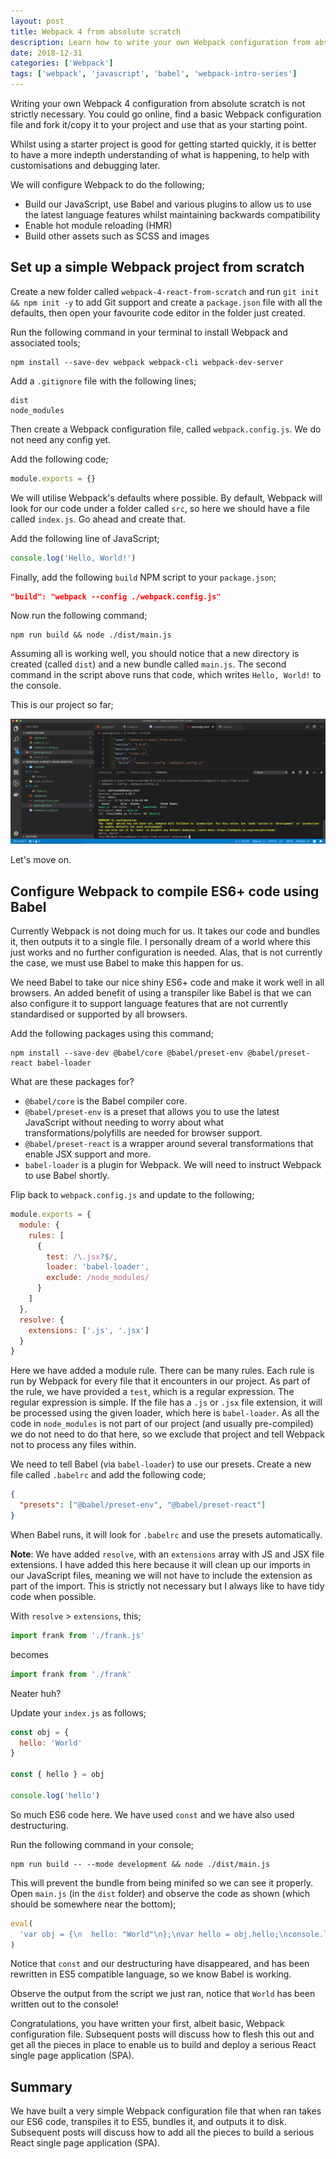 ```yaml
---
layout: post
title: Webpack 4 from absolute scratch
description: Learn how to write your own Webpack configuration from absolute scratch quickly
date: 2018-12-31
categories: ['Webpack']
tags: ['webpack', 'javascript', 'babel', 'webpack-intro-series']
---
```


Writing your own Webpack 4 configuration from absolute scratch is not strictly necessary. You could go online, find a basic Webpack configuration file and fork it/copy it to your project and use that as your starting point.

Whilst using a starter project is good for getting started quickly, it is better to have a more indepth understanding of what is happening, to help with customisations and debugging later.

We will configure Webpack to do the following;

- Build our JavaScript, use Babel and various plugins to allow us to use the latest language features whilst maintaining backwards compatibility
- Enable hot module reloading (HMR)
- Build other assets such as SCSS and images

## Set up a simple Webpack project from scratch

Create a new folder called `webpack-4-react-from-scratch` and run `git init && npm init -y` to add Git support and create a `package.json` file with all the defaults, then open your favourite code editor in the folder just created.

Run the following command in your terminal to install Webpack and associated tools;

```shell
npm install --save-dev webpack webpack-cli webpack-dev-server
```

Add a `.gitignore` file with the following lines;

```text
dist
node_modules
```

Then create a Webpack configuration file, called `webpack.config.js`. We do not need any config yet.

Add the following code;

```javascript
module.exports = {}
```

We will utilise Webpack's defaults where possible. By default, Webpack will look for our code under a folder called `src`, so here we should have a file called `index.js`. Go ahead and create that.

Add the following line of JavaScript;

```javascript
console.log('Hello, World!')
```

Finally, add the following `build` NPM script to your `package.json`;

```json
"build": "webpack --config ./webpack.config.js"
```

Now run the following command;

```shell
npm run build && node ./dist/main.js
```

Assuming all is working well, you should notice that a new directory is created (called `dist`) and a new bundle called `main.js`. The second command in the script above runs that code, which writes `Hello, World!` to the console.

This is our project so far;

![Webpack 4 initial setup](webpack-4-initial-config.png)

Let's move on.

## Configure Webpack to compile ES6+ code using Babel

Currently Webpack is not doing much for us. It takes our code and bundles it, then outputs it to a single file. I personally dream of a world where this just works and no further configuration is needed. Alas, that is not currently the case, we must use Babel to make this happen for us.

We need Babel to take our nice shiny ES6+ code and make it work well in all browsers. An added benefit of using a transpiler like Babel is that we can also configure it to support language features that are not currently standardised or supported by all browsers.

Add the following packages using this command;

```shell
npm install --save-dev @babel/core @babel/preset-env @babel/preset-react babel-loader
```

What are these packages for?

- `@babel/core` is the Babel compiler core.
- `@babel/preset-env` is a preset that allows you to use the latest JavaScript without needing to worry about what transformations/polyfills are needed for browser support.
- `@babel/preset-react` is a wrapper around several transformations that enable JSX support and more.
- `babel-loader` is a plugin for Webpack. We will need to instruct Webpack to use Babel shortly.

Flip back to `webpack.config.js` and update to the following;

```javascript
module.exports = {
  module: {
    rules: [
      {
        test: /\.jsx?$/,
        loader: 'babel-loader',
        exclude: /node_modules/
      }
    ]
  },
  resolve: {
    extensions: ['.js', '.jsx']
  }
}
```

Here we have added a module rule. There can be many rules. Each rule is run by Webpack for every file that it encounters in our project. As part of the rule, we have provided a `test`, which is a regular expression. The regular expression is simple. If the file has a `.js` or `.jsx` file extension, it will be processed using the given loader, which here is `babel-loader`. As all the code in `node_modules` is not part of our project (and usually pre-compiled) we do not need to do that here, so we exclude that project and tell Webpack not to process any files within.

We need to tell Babel (via `babel-loader`) to use our presets. Create a new file called `.babelrc` and add the following code;

```json
{
  "presets": ["@babel/preset-env", "@babel/preset-react"]
}
```

When Babel runs, it will look for `.babelrc` and use the presets automatically.

**Note**: We have added `resolve`, with an `extensions` array with JS and JSX file extensions. I have added this here because it will clean up our imports in our JavaScript files, meaning we will not have to include the extension as part of the import. This is strictly not necessary but I always like to have tidy code when possible.

With `resolve` > `extensions`, this;

```javascript
import frank from './frank.js'
```

becomes

```javascript
import frank from './frank'
```

Neater huh?

Update your `index.js` as follows;

```javascript
const obj = {
  hello: 'World'
}

const { hello } = obj

console.log('hello')
```

So much ES6 code here. We have used `const` and we have also used destructuring.

Run the following command in your console;

```shell
npm run build -- --mode development && node ./dist/main.js
```

This will prevent the bundle from being minifed so we can see it properly. Open `main.js` (in the `dist` folder) and observe the code as shown (which should be somewhere near the bottom);

```javascript
eval(
  'var obj = {\n  hello: "World"\n};\nvar hello = obj.hello;\nconsole.log(hello);\n\n//# sourceURL=webpack:///./src/index.js?'
)
```

Notice that `const` and our destructuring have disappeared, and has been rewritten in ES5 compatible language, so we know Babel is working.

Observe the output from the script we just ran, notice that `World` has been written out to the console!

Congratulations, you have written your first, albeit basic, Webpack configuration file. Subsequent posts will discuss how to flesh this out and get all the pieces in place to enable us to build and deploy a serious React single page application (SPA).

## Summary

We have built a very simple Webpack configuration file that when ran takes our ES6 code, transpiles it to ES5, bundles it, and outputs it to disk. Subsequent posts will discuss how to add all the pieces to build a serious React single page application (SPA).
